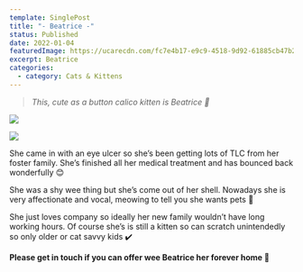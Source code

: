 ```yaml
---
template: SinglePost
title: "- Beatrice -"
status: Published
date: 2022-01-04
featuredImage: https://ucarecdn.com/fc7e4b17-e9c9-4518-9d92-61885cb47b2f/-/crop/278x173/0,144/-/preview/
excerpt: Beatrice
categories:
  - category: Cats & Kittens
---
```

> *This, cute as a button calico kitten is Beatrice 🥰*

![](https://ucarecdn.com/4d4b4a15-d42a-4da4-ab42-544f8addcb42/)

![](https://ucarecdn.com/a2e1eca6-9bcf-4cb3-90c1-6355baa8e5be/)


She came in with an eye ulcer so she’s been getting lots of TLC from her foster family. She’s finished all her medical treatment and has bounced back wonderfully 😊


She was a shy wee thing but she’s come out of her shell. Nowadays she is very affectionate and vocal, meowing to tell you she wants pets 🤗


She just loves company so ideally her new family wouldn’t have long working hours. Of course she’s is still a kitten so can scratch unintendedly so only older or cat savvy kids ✔️


**Please get in touch if you can offer wee Beatrice her forever home 🏡**